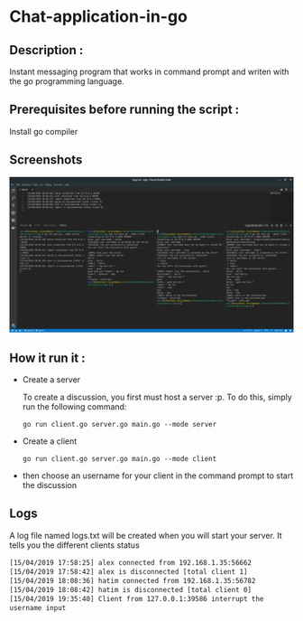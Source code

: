 # Chat-application-in-go

## Description :

Instant messaging program that works in command prompt and writen with the go programming language.

## Prerequisites before running the script :

Install go compiler

## Screenshots

![screenshot of the chat application](images/screenshot.png)
 
## How it run it :

- Create a server
  
  To create a discussion, you first must host a server :p. To do this, simply run the following command:

  ```shell
  go run client.go server.go main.go --mode server
  ```

- Create a client

  ```shell
  go run client.go server.go main.go --mode client
  ```

- then choose an username for your client in the command prompt to start the discussion

## Logs

A log file named logs.txt will be created when you will start your server. It tells you the different clients status

```
[15/04/2019 17:58:25] alex connected from 192.168.1.35:56662
[15/04/2019 17:58:42] alex is disconnected [total client 1]
[15/04/2019 18:08:36] hatim connected from 192.168.1.35:56782
[15/04/2019 18:08:42] hatim is disconnected [total client 0]
[15/04/2019 19:35:40] Client from 127.0.0.1:39586 interrupt the username input
```
